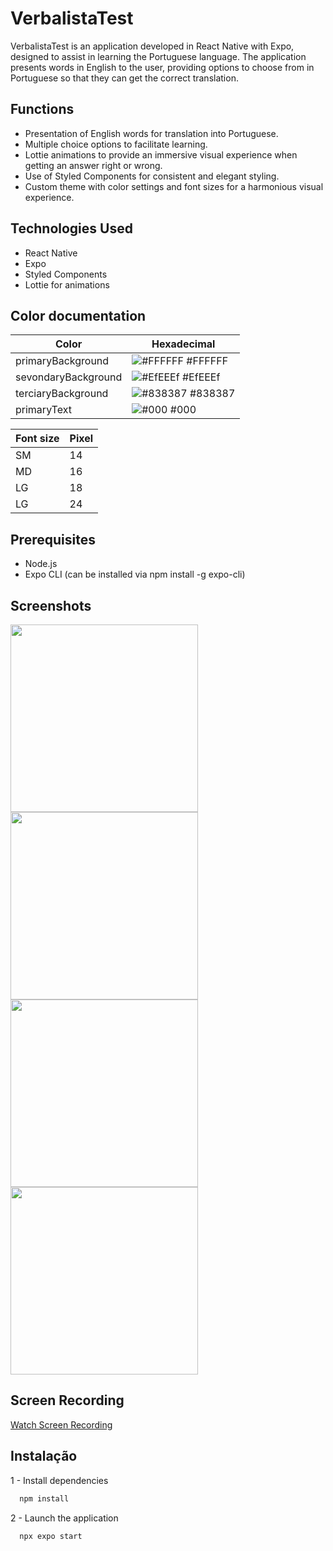 # VerbalistaTest

VerbalistaTest is an application developed in React Native with Expo, designed to assist in learning the Portuguese language. The application presents words in English to the user, providing options to choose from in Portuguese so that they can get the correct translation.

## Functions

- Presentation of English words for translation into Portuguese.
- Multiple choice options to facilitate learning.
- Lottie animations to provide an immersive visual experience when getting an answer right or wrong.
- Use of Styled Components for consistent and elegant styling.
- Custom theme with color settings and font sizes for a harmonious visual experience.

## Technologies Used

- React Native
- Expo
- Styled Components
- Lottie for animations

## Color documentation

| Color               | Hexadecimal                                                      |
| ------------------- | ---------------------------------------------------------------- |
| primaryBackground   | ![#FFFFFF](https://via.placeholder.com/10/FFFFFF?text=+) #FFFFFF |
| sevondaryBackground | ![#EfEEEf](https://via.placeholder.com/10/EfEEEf?text=+) #EfEEEf |
| terciaryBackground  | ![#838387](https://via.placeholder.com/10/838387?text=+) #838387 |
| primaryText         | ![#000](https://via.placeholder.com/10/000?text=+) #000       |

| Font size | Pixel |
| --------- | ----- |
| SM        | 14    |
| MD        | 16    |
| LG        | 18    |
| LG        | 24    |

## Prerequisites

- Node.js
- Expo CLI (can be installed via npm install -g expo-cli)

## Screenshots

<img src="https://github.com/cesarmenchao/verbalistatest/assets/83882868/957b85de-9003-4ba7-b5e6-0a655173a78d" width="300">
<img src="https://github.com/cesarmenchao/verbalistatest/assets/83882868/ea9f61b0-a2ca-444c-be80-c3146aeabc68" width="300">
<img src="https://github.com/cesarmenchao/verbalistatest/assets/83882868/bee14227-19bb-46bc-92fb-2d02dbf6a805" width="300">
<img src="https://github.com/cesarmenchao/verbalistatest/assets/83882868/e2e4bd07-4d5e-4598-a07c-a34395291e29" width="300">

## Screen Recording

[Watch Screen Recording](https://youtube.com/shorts/lkaR0vGVGyA?feature=share)


## Instalação

1 - Install dependencies

```bash
  npm install
```

2 - Launch the application

```bash
  npx expo start
```
